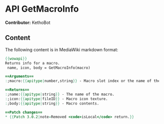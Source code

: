 # API GetMacroInfo

**Contributor:** KethoBot

## Content

The following content is in MediaWiki markdown format:

```mediawiki
{{wowapi}}
Returns info for a macro.
 name, icon, body = GetMacroInfo(macro)

==Arguments==
:;macro:{{apitype|number,string}} - Macro slot index or the name of the macro. Slots 1 through 120 are general macros; 121 through 150 are per-character macros.

==Returns==
:;name:{{apitype|string}} - The name of the macro.
:;icon:{{apitype|fileID}} - Macro icon texture.
:;body:{{apitype|string}} - Macro contents.

==Patch changes==
* {{Patch 3.0.2|note=Removed <code>isLocal</code> return.}}
```